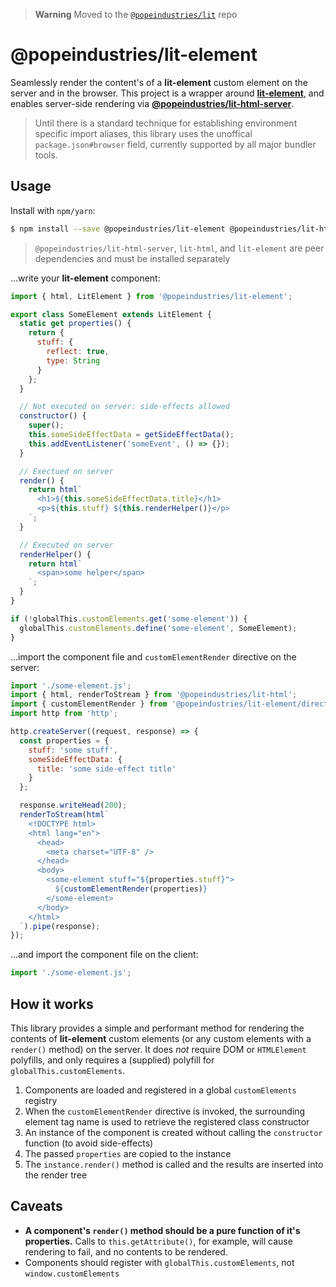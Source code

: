 > **Warning**
> Moved to the [`@popeindustries/lit`](https://github.com/popeindustries/lit) repo

# @popeindustries/lit-element

Seamlessly render the content's of a **lit-element** custom element on the server and in the browser. This project is a wrapper around [**lit-element**](https://polymer.github.io/lit-element/), and enables server-side rendering via [**@popeindustries/lit-html-server**](https://github.com/popeindustries/lit-html-server).

> Until there is a standard technique for establishing environment specific import aliases, this library uses the unoffical `package.json#browser` field, currently supported by all major bundler tools.

## Usage

Install with `npm/yarn`:

```bash
$ npm install --save @popeindustries/lit-element @popeindustries/lit-html-server lit-html lit-element
```

> `@popeindustries/lit-html-server`, `lit-html`, and `lit-element` are peer dependencies and must be installed separately

...write your **lit-element** component:

```js
import { html, LitElement } from '@popeindustries/lit-element';

export class SomeElement extends LitElement {
  static get properties() {
    return {
      stuff: {
        reflect: true,
        type: String
      }
    };
  }

  // Not executed on server: side-effects allowed
  constructor() {
    super();
    this.someSideEffectData = getSideEffectData();
    this.addEventListener('someEvent', () => {});
  }

  // Exectued on server
  render() {
    return html`
      <h1>${this.someSideEffectData.title}</h1>
      <p>${this.stuff} ${this.renderHelper()}</p>
    `;
  }

  // Executed on server
  renderHelper() {
    return html`
      <span>some helper</span>
    `;
  }
}

if (!globalThis.customElements.get('some-element')) {
  globalThis.customElements.define('some-element', SomeElement);
}
```

...import the component file and `customElementRender` directive on the server:

```js
import './some-element.js';
import { html, renderToStream } from '@popeindustries/lit-html';
import { customElementRender } from '@popeindustries/lit-element/directives/custom-element-render.js';
import http from 'http';

http.createServer((request, response) => {
  const properties = {
    stuff: 'some stuff',
    someSideEffectData: {
      title: 'some side-effect title'
    }
  };

  response.writeHead(200);
  renderToStream(html`
    <!DOCTYPE html>
    <html lang="en">
      <head>
        <meta charset="UTF-8" />
      </head>
      <body>
        <some-element stuff="${properties.stuff}">
          ${customElementRender(properties)}
        </some-element>
      </body>
    </html>
  `).pipe(response);
});
```

...and import the component file on the client:

```js
import './some-element.js';
```

## How it works

This library provides a simple and performant method for rendering the contents of **lit-element** custom elements (or any custom elements with a `render()` method) on the server. It does _not_ require DOM or `HTMLElement` polyfills, and only requires a (supplied) polyfill for `globalThis.customElements`.

1. Components are loaded and registered in a global `customElements` registry
2. When the `customElementRender` directive is invoked, the surrounding element tag name is used to retrieve the registered class constructor
3. An instance of the component is created without calling the `constructor` function (to avoid side-effects)
4. The passed `properties` are copied to the instance
5. The `instance.render()` method is called and the results are inserted into the render tree

## Caveats

- **A component's `render()` method should be a pure function of it's properties.** Calls to `this.getAttribute()`, for example, will cause rendering to fail, and no contents to be rendered.
- Components should register with `globalThis.customElements`, not `window.customElements`
